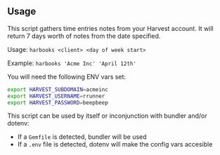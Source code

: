 ## Usage

This script gathers time entries notes from your Harvest account. It will
return 7 days worth of notes from the date specified.

Usage: `harbooks <client> <day of week start>`

Example: `harbooks 'Acme Inc' 'April 12th'`

You will need the following ENV vars set:

```sh
export HARVEST_SUBDOMAIN=acmeinc
export HARVEST_USERNAME=rrunner
export HARVEST_PASSWORD=beepbeep
```

This script can be used by itself or inconjunction with bundler and/or dotenv:
  - If a `Gemfile` is detected, bundler will be used
  - If a `.env` file is detected, dotenv will make the config vars accesible
